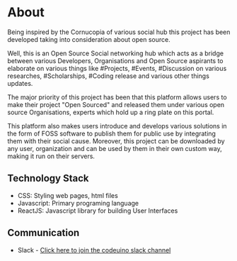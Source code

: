 # About

Being inspired by the Cornucopia of various social hub this project has been developed taking into consideration about open source.

Well, this is an Open Source Social networking hub which acts as a bridge between various Developers, Organisations and Open Source aspirants to elaborate on various things like \#Projects, \#Events, \#Discussion on various researches, \#Scholarships, \#Coding release and various other things updates.

The major priority of this project has been that this platform allows users to make their project "Open Sourced" and released them under various open source Organisations, experts which hold up a ring plate on this portal.

This platform also makes users introduce and develops various solutions in the form of FOSS software to publish them for public use by integrating them with their social cause. Moreover, this project can be downloaded by any user, organization and can be used by them in their own custom way, making it run on their servers.

## Technology Stack

 - CSS: Styling web pages, html files
-   Javascript: Primary programing language
-   ReactJS: Javascript library for building User Interfaces


## Communication

 - Slack -  [Click here to join the codeuino slack channel](slack.codeuino.org)




​
